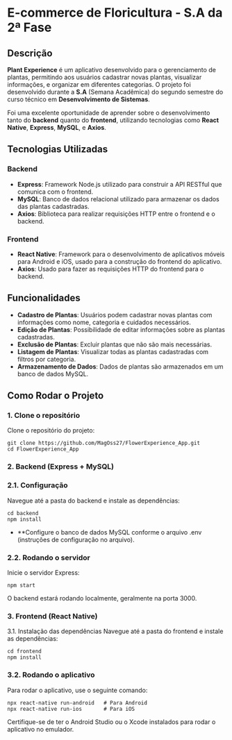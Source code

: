 # E-commerce de Floricultura - S.A da 2ª Fase

## Descrição

**Plant Experience** é um aplicativo desenvolvido para o gerenciamento de plantas, permitindo aos usuários cadastrar novas plantas, visualizar informações, e organizar em diferentes categorias. O projeto foi desenvolvido durante a **S.A** (Semana Acadêmica) do segundo semestre do curso técnico em **Desenvolvimento de Sistemas**.

Foi uma excelente oportunidade de aprender sobre o desenvolvimento tanto do **backend** quanto do **frontend**, utilizando tecnologias como **React Native**, **Express**, **MySQL**, e **Axios**.

## Tecnologias Utilizadas

### Backend

- **Express**: Framework Node.js utilizado para construir a API RESTful que comunica com o frontend.
- **MySQL**: Banco de dados relacional utilizado para armazenar os dados das plantas cadastradas.
- **Axios**: Biblioteca para realizar requisições HTTP entre o frontend e o backend.
  
### Frontend

- **React Native**: Framework para o desenvolvimento de aplicativos móveis para Android e iOS, usado para a construção do frontend do aplicativo.
- **Axios**: Usado para fazer as requisições HTTP do frontend para o backend.

## Funcionalidades

- **Cadastro de Plantas**: Usuários podem cadastrar novas plantas com informações como nome, categoria e cuidados necessários.
- **Edição de Plantas**: Possibilidade de editar informações sobre as plantas cadastradas.
- **Exclusão de Plantas**: Excluir plantas que não são mais necessárias.
- **Listagem de Plantas**: Visualizar todas as plantas cadastradas com filtros por categoria.
- **Armazenamento de Dados**: Dados de plantas são armazenados em um banco de dados MySQL.

## Como Rodar o Projeto

### 1. Clone o repositório

Clone o repositório do projeto:

    git clone https://github.com/MagOss27/FlowerExperience_App.git
    cd FlowerExperience_App

### 2. Backend (Express + MySQL)

### 2.1. Configuração
Navegue até a pasta do backend e instale as dependências:

    cd backend
    npm install

- **Configure o banco de dados MySQL conforme o arquivo .env (instruções de configuração no arquivo).

### 2.2. Rodando o servidor
Inicie o servidor Express:

    npm start

O backend estará rodando localmente, geralmente na porta 3000.

### 3. Frontend (React Native)
3.1. Instalação das dependências
Navegue até a pasta do frontend e instale as dependências:

    cd frontend
    npm install

### 3.2. Rodando o aplicativo
Para rodar o aplicativo, use o seguinte comando:

    npx react-native run-android   # Para Android
    npx react-native run-ios       # Para iOS

Certifique-se de ter o Android Studio ou o Xcode instalados para rodar o aplicativo no emulador.

